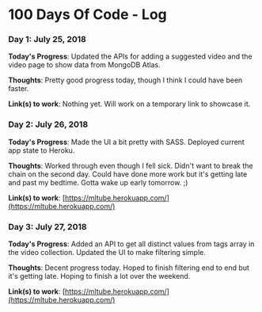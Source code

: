 # 100 Days Of Code - Log

### Day 1: July 25, 2018

**Today's Progress**: Updated the APIs for adding a suggested video and the video page to show data from MongoDB Atlas.

**Thoughts**: Pretty good progress today, though I think I could have been faster.

**Link(s) to work**: Nothing yet. Will work on a temporary link to showcase it.

### Day 2: July 26, 2018

**Today's Progress**: Made the UI a bit pretty with SASS. Deployed current app state to Heroku.

**Thoughts**: Worked through even though I fell sick. Didn't want to break the chain on the second day. Could have done more work but it's getting late and past my bedtime. Gotta wake up early tomorrow. ;)

**Link(s) to work**: [https://mltube.herokuapp.com/](https://mltube.herokuapp.com/)

### Day 3: July 27, 2018

**Today's Progress**: Added an API to get all distinct values from tags array in the video collection. Updated the UI to make filtering simple.

**Thoughts**: Decent progress today. Hoped to finish filtering end to end but it's getting late. Hoping to finish a lot over the weekend.

**Link(s) to work**: [https://mltube.herokuapp.com/](https://mltube.herokuapp.com/)
